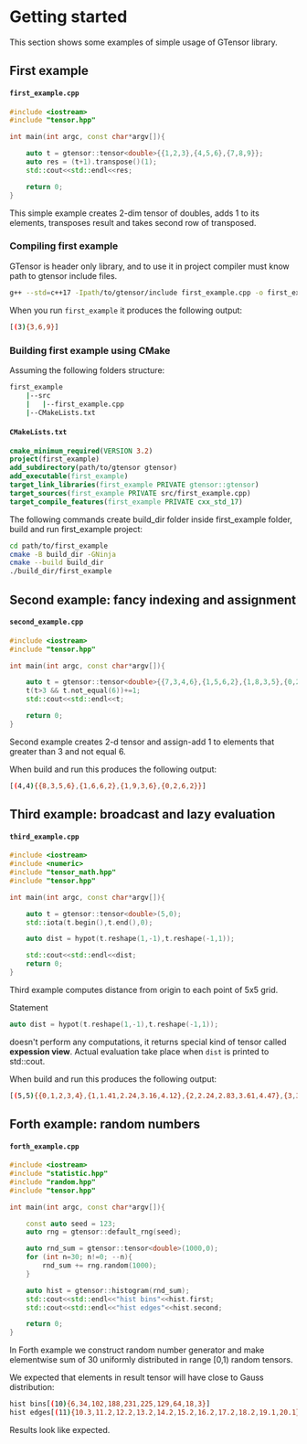 # Getting started

This section shows some examples of simple usage of GTensor library.

## First example

#### **`first_example.cpp`**
```cpp
#include <iostream>
#include "tensor.hpp"

int main(int argc, const char*argv[]){

    auto t = gtensor::tensor<double>{{1,2,3},{4,5,6},{7,8,9}};
    auto res = (t+1).transpose()(1);
    std::cout<<std::endl<<res;

    return 0;
}
```

This simple example creates 2-dim tensor of doubles, adds 1 to its elements, transposes result and takes second row of transposed.

### Compiling first example

GTensor is header only library, and to use it in project compiler must know path to gtensor include files.

```bash
g++ --std=c++17 -Ipath/to/gtensor/include first_example.cpp -o first_example
```

When you run `first_example` it produces the following output:

```bash
[(3){3,6,9}]
```

### Building first example using CMake

Assuming the following folders structure:

```bash
first_example
    |--src
    |   |--first_example.cpp
    |--CMakeLists.txt
```

#### **`CMakeLists.txt`**
```cmake
cmake_minimum_required(VERSION 3.2)
project(first_example)
add_subdirectory(path/to/gtensor gtensor)
add_executable(first_example)
target_link_libraries(first_example PRIVATE gtensor::gtensor)
target_sources(first_example PRIVATE src/first_example.cpp)
target_compile_features(first_example PRIVATE cxx_std_17)
```

The following commands create build_dir folder inside first_example folder, build and run first_example project:

```bash
cd path/to/first_example
cmake -B build_dir -GNinja
cmake --build build_dir
./build_dir/first_example
```

## Second example: fancy indexing and assignment

#### **`second_example.cpp`**
```cpp
#include <iostream>
#include "tensor.hpp"

int main(int argc, const char*argv[]){

    auto t = gtensor::tensor<double>{{7,3,4,6},{1,5,6,2},{1,8,3,5},{0,2,6,2}};
    t(t>3 && t.not_equal(6))+=1;
    std::cout<<std::endl<<t;

    return 0;
}
```

Second example creates 2-d tensor and assign-add 1 to elements that greater than 3 and not equal 6.

When build and run this produces the following output:

```bash
[(4,4){{8,3,5,6},{1,6,6,2},{1,9,3,6},{0,2,6,2}}]
```

## Third example: broadcast and lazy evaluation

#### **`third_example.cpp`**
```cpp
#include <iostream>
#include <numeric>
#include "tensor_math.hpp"
#include "tensor.hpp"

int main(int argc, const char*argv[]){

    auto t = gtensor::tensor<double>(5,0);
    std::iota(t.begin(),t.end(),0);

    auto dist = hypot(t.reshape(1,-1),t.reshape(-1,1));

    std::cout<<std::endl<<dist;
    return 0;
}
```

Third example computes distance from origin to each point of 5x5 grid.

Statement
```cpp
auto dist = hypot(t.reshape(1,-1),t.reshape(-1,1));
```
doesn't perform any computations, it returns special kind of tensor called **expession view**. Actual evaluation take place when `dist` is printed to std::cout.

When build and run this produces the following output:

```bash
[(5,5){{0,1,2,3,4},{1,1.41,2.24,3.16,4.12},{2,2.24,2.83,3.61,4.47},{3,3.16,3.61,4.24,5},{4,4.12,4.47,5,5.66}}]
```

## Forth example: random numbers

#### **`forth_example.cpp`**
```cpp
#include <iostream>
#include "statistic.hpp"
#include "random.hpp"
#include "tensor.hpp"

int main(int argc, const char*argv[]){

    const auto seed = 123;
    auto rng = gtensor::default_rng(seed);

    auto rnd_sum = gtensor::tensor<double>(1000,0);
    for (int n=30; n!=0; --n){
        rnd_sum += rng.random(1000);
    }

    auto hist = gtensor::histogram(rnd_sum);
    std::cout<<std::endl<<"hist bins"<<hist.first;
    std::cout<<std::endl<<"hist edges"<<hist.second;

    return 0;
}
```

In Forth example we construct random number generator and make elementwise sum of 30 uniformly distributed in range [0,1) random tensors.

We expected that elements in result tensor will have close to Gauss distribution:

```bash
hist bins[(10){6,34,102,188,231,225,129,64,18,3}]
hist edges[(11){10.3,11.2,12.2,13.2,14.2,15.2,16.2,17.2,18.2,19.1,20.1}]
```

Results look like expected.